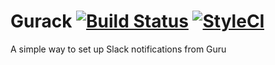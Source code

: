 # Gurack [![Build Status](https://travis-ci.org/GuillaumeValadas/Gurack.svg?branch=master)](https://travis-ci.org/GuillaumeValadas/Gurack) [![StyleCI](https://styleci.io/repos/119516468/shield?branch=master)](https://styleci.io/repos/119516468)
A simple way to set up Slack notifications from Guru
